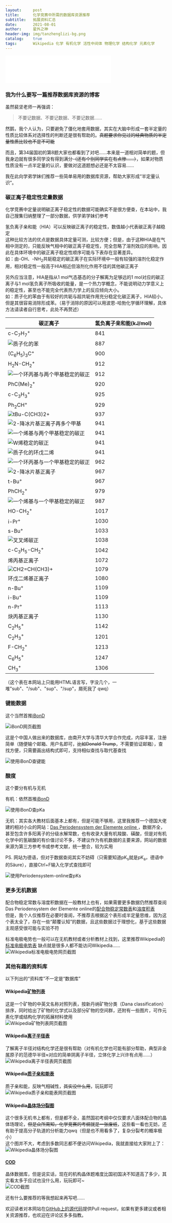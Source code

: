 ```yaml
---
layout:     post
title:      化学竞赛中所需的数据库资源推荐
subtitle:   拓展资料汇总
date:       2021-08-01
author:     星外之神
header-img: img/tanzhenglizi-bg.png
catalog:    true
tags:       Wikipedia 化学 有机化学 活性中间体 物理化学 结构化学 元素化学
---
```


<iframe frameborder="no" border="0" marginwidth="0" marginheight="0" width="330" height="86" src="//music.163.com/outchain/player?type=2&id=435305771&auto=1&height=66"></iframe>

### 我为什么要写一篇推荐数据库资源的博客
虽然裴坚老师一再强调：
> 不要记数据、不要记数据、不要记数据……

然鹅，我个人认为，只要避免了僵化地套用数据，其实在大脑中形成一套半定量的性质比较体系对选择性的判断还是很有帮助的。~~真题要求你见过的经典物质的半定量性质比较也不是不可能~~

而且，第34届国初的第8题大家也都看到了对吧……本来是一道相对简单的题，但我身边就有很多同学没有得到满分~~（还有个别同学实在有点惨……）~~，如果对物质性质没有一点半定量的认识，要做对这道题想必还是不太容易……

我在此向学弟学妹们推荐一些简单易用的数据库资源，帮助大家形成“半定量认识”。

### 碳正离子稳定性定量数据
化学竞赛中定量说明碳正离子稳定性的数据可能确实不是很方便查，在本站中，我自己搜集归纳整理了一部分数据，供学弟学妹们参考

氢负离子亲和能（HIA）可以反映碳正离子的稳定性，数值越小代表碳正离子越稳定  
这种比较方法的优点是数据具体定量可测，比较方便；但是，由于这种HIA是在气相中测定的，只能反映气相中的碳正离子稳定性，完全忽略了溶剂效应的影响，因此在具体环境中的碳正离子稳定性顺序可能与下表存在显著差异。  
如：由-OH、-NH<sub>2</sub>共轭稳定的碳正离子在实际环境中一般有较强的溶剂化稳定作用，相对稳定性一般高于HIA相近但溶剂化作用不佳的其他碳正离子  

另外应当注意，HIA是指从1 mol气态基态的分子解离为足够远的1 mol对应的碳正离子与1 mol氢负离子所吸收的能量，是一个热力学概念，不能说明动力学意义上的稳定性，甚至也不能完全代表热力学上的反应倾向大小。  
如：质子化的苯由于有较好的共轭与超共轭作用充分稳定化碳正离子，HIA较小，但是其很容易消除形成苯。（易于消除的原因可以用波恩-哈勃化学循环理解，具体方法请读者自行思考，此处不再赘述）


| 碳正离子      | 氢负离子亲和能(kJ/mol) |
|  -----  |  -----  |
| c-C<sub>7</sub>H<sub>7</sub><sup>+</sup>      | 841       |
| ![质子化的苯](/img/质子化的苯.png) | 887 |
| (C<sub>6</sub>H<sub>5</sub>)<sub>3</sub>C<sup>+</sup>   | 900       |
| H<sub>2</sub>N-CH<sub>2</sub><sup>+</sup>   | 912       |
| ![一个环丙基与两个甲基稳定的碳正](/img/一个环丙基与两个甲基稳定的碳正.png) | 912 |
| PhC(Me)<sub>2</sub><sup>+</sup>   | 920       |
| c-C<sub>3</sub>H<sub>3</sub><sup>+</sup>      | 925       |
| Ph<sub>2</sub>CH<sup>+</sup>   | 929      |
| ![tBu-C(CH3)2+](/img/tBu-C(CH3)2+.png) | 937 |
| ![2-降冰片基正离子再多个甲基](/img/2-降冰片基正离子再多个甲基.png) | 941 |
| ![一个烯基与两个甲基稳定的碳正](/img/一个烯基与两个甲基稳定的碳正.png) | 941 |
| ![W烯稳定的碳正](/img/W烯稳定的碳正.png) | 941 |
| ![质子化的环戊二烯](/img/质子化的环戊二烯.png) | 941 |
| ![一个环丙基与一个甲基稳定的碳正](/img/一个环丙基与一个甲基稳定的碳正.png) | 962 |
| ![2-降冰片基正离子](/img/2-降冰片基正离子.png)    | 967   |
| t-Bu<sup>+</sup>   | 967     |
| PhCH<sub>2</sub><sup>+</sup>   | 979      |
| ![一个烯基与一个甲基稳定的碳正](/img/一个烯基与一个甲基稳定的碳正.png) | 987 |
| HO-CH<sub>2</sub><sup>+</sup>   | 1017       |
| i-Pr<sup>+</sup>   | 1030      |
| s-Bu<sup>+</sup>   | 1033      |
| ![叉叉烯碳正](/img/叉叉烯碳正.png) | 1038 |
| c-C<sub>3</sub>H<sub>5</sub>-CH<sub>2</sub><sup>+</sup>   | 1042       |
| 烯丙基正离子   | 1072       |
| ![CH2=CH(CH3)+](/img/由甲基稳定的烯基碳正离子.png) | 1079 |
| 环戊二烯基正离子   | 1080       |
| n-Bu<sup>+</sup>   | 1109       |
| i-Bu<sup>+</sup>   | 1109       |
| n-Pr<sup>+</sup>   | 1113       |
| 炔丙基正离子   | 1130       |
| C<sub>2</sub>H<sub>5</sub><sup>+</sup>   | 1142       |
| C<sub>2</sub>H<sub>3</sub><sup>+</sup>   | 1201       |
| F-CH<sub>2</sub><sup>+</sup>   | 1213       |
| C<sub>6</sub>H<sub>5</sub><sup>+</sup>   | 1247       |
| CH<sub>3</sub><sup>+</sup>   | 1306      |

（这个表在本网站上只能用HTML语言写，字没几个，一堆"sub"、"/sub"、"sup"、"/sup"，屑死我了   qwq）

### 键能数据
这个当然首推[iBonD](http://ibond.nankai.edu.cn/)

![iBonD网页截图](/img/ibond.jpeg)

这是个中国人做出来的数据库，由南开大学与清华大学合作完成，内容丰富，注册简单（随便输个邮箱、用户名即可，~~比如Donald Trump~~，不需要验证邮箱），查找方便，只需要画出结构式即可，支持相似查找与取代基查找

![使用iBonD查键能](/img/ibond-bde.jpeg)

### 酸度
这个要分有机与无机

有机：依然首推[iBonD](http://ibond.nankai.edu.cn/)

![使用iBonD查pK<sub>a</sub>](/img/ibond-pka.jpeg)

无机：其实各大教材后面基本上都有，但是可能不够用，这里我推荐一个德国大佬建的相对小众的网站：[Das Periodensystem der Elemente online
](http://www.periodensystem-online.de/index.php?show=list&sel=abc&selector=all&kat=1&ntr=1&an=1&prop=pKs-Werte)，数据齐全，甚至包含许多阳离子的分级水解常数，也有收录大量有机羧酸、磺酸，但是对有机化学中的氢碳酸的有价值讨论不多，不建议作为有机数据的主要来源，网站的数据来源为第三方参考书或参考文献，统一整合，较为实用

PS. 网站为德语，但对于数据查阅其实不妨碍（只需要知道pK<sub>s</sub>就是pK<sub>a</sub>，德语中的Säure），直接Ctrl+F输入化学式查找即可

![使用Periodensystem-online查pKs](/img/periodensystem-online-pks.png)

### 更多无机数据
配合物稳定常数与溶度积数据在一般教材上也有，如果需要更多数据仍然推荐查阅Das Periodensystem der Elemente online的[配合物稳定常数表](http://www.periodensystem-online.de/index.php?show=list&prop=Komplexe&sel=abc&selector=all&sort=)和[溶度积表](http://www.periodensystem-online.de/index.php?show=list&prop=Loeslichkeitsprodukte&sel=abc&selector=all&sort=)  
但是，我个人仅推荐在必要时查阅，不推荐去根据这个表形成半定量思维，因为这个表太全了，存在一些“颠覆认知”的数据，且这些数据过于理想化，基于这些数据主观感受很可能与实验不符

标准电极电势也一般可以在无机教材或者分析教材上找到，这里推荐Wikipedia的[标准电极电势表](https://en.wikipedia.org/wiki/Standard_electrode_potential_(data_page))  
缺点就是很多人都不能访问Wikipedia……  
![Wikipedia标准电极电势网页截图](/img/Wikipedia-biaozhundianjidianshi.png)

### 其他有趣的资料库
以下列出的“资料库”不一定是“数据库”

#### Wikipedia[矿物列表](https://zh.wikipedia.org/wiki/%E7%9F%BF%E7%89%A9%E5%88%97%E8%A1%A8)  
这是一个矿物的中英文名称对照列表，按新丹纳矿物分类（Dana classification）排序，同时给出了矿物的化学式以及部分矿物的空间群，还附有一些图片，可作元素化学或结构化学的拓展材料使用  
![Wikipedia矿物列表网页截图](/img/Wikipedia-kuangwuliebiao.png)

#### Wikipedia[离子半径表](https://en.wikipedia.org/wiki/Ionic_radius#Determination)  
了解离子半径对结构化学还是很有帮助（对有机化学也可能有部分帮助，典型非金属原子的范德华半径≈对应的简单阴离子半径，立体化学上兴许有点用……）  
![Wikipedia离子半径表网页截图](/img/Wikipedia-lizibanjing.png)

#### Wikipedia[质子亲和能表](https://en.wikipedia.org/wiki/Proton_affinity_(data_page))  
质子亲和能，反映气相碱性，~~其实没什么用~~，玩玩即可  
![Wikipedia质子亲和能表网页截图](/img/Wikipedia-zhiziqinheneng.png)

#### Wikipedia[晶体场分裂图](https://en.wikipedia.org/wiki/Crystal_field_theory#Geometries_and_crystal_field_splitting_diagrams)  
这个很多无机书上都有，但是都不全，虽然国初考纲中仅仅要求八面体配合物的晶体场理论，~~但是众所周知，化学竞赛的考纲就是一张废纸~~，这些看一看也无妨，还有助于提高分子轨道的分析能力qwq（但是也不用看多了，复杂分裂考的概率极小）  
这个图并不大，考虑到多数同志都不便访问Wikipedia，我就直接给大家附上了：  
![Wikipedia晶体场分裂图](/img/晶体场分裂图.jpg)

#### [COD](http://www.crystallography.net/cod/search.html)  
晶体数据库，但是说实话，现在的机构晶体题难度比国初国决不知道高了多少，其实看太多于应试也没什么用，玩玩即可~  
![COD截图](/img/crystallography.jpeg)


还有什么要推荐的等我想起来再写吧……

欢迎读者对本网站在[GitHub上的源代码](https://github.com/wszqkzqk/wszqkzqk.github.io)提供Pull request，如果有更多建议或者相关资源推荐，也欢迎在评论区多多指教。

